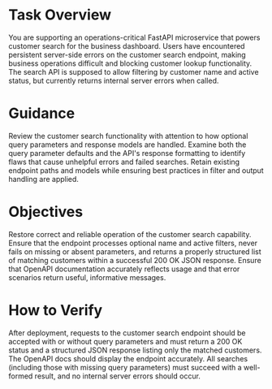 # Task Overview
You are supporting an operations-critical FastAPI microservice that powers customer search for the business dashboard. Users have encountered persistent server-side errors on the customer search endpoint, making business operations difficult and blocking customer lookup functionality. The search API is supposed to allow filtering by customer name and active status, but currently returns internal server errors when called.

# Guidance
Review the customer search functionality with attention to how optional query parameters and response models are handled. Examine both the query parameter defaults and the API's response formatting to identify flaws that cause unhelpful errors and failed searches. Retain existing endpoint paths and models while ensuring best practices in filter and output handling are applied.

# Objectives
Restore correct and reliable operation of the customer search capability. Ensure that the endpoint processes optional name and active filters, never fails on missing or absent parameters, and returns a properly structured list of matching customers within a successful 200 OK JSON response. Ensure that OpenAPI documentation accurately reflects usage and that error scenarios return useful, informative messages.

# How to Verify
After deployment, requests to the customer search endpoint should be accepted with or without query parameters and must return a 200 OK status and a structured JSON response listing only the matched customers. The OpenAPI docs should display the endpoint accurately. All searches (including those with missing query parameters) must succeed with a well-formed result, and no internal server errors should occur.